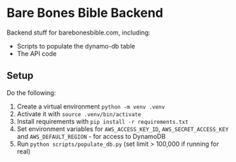 # Bare Bones Bible Backend
Backend stuff for barebonesbible.com, including:
- Scripts to populate the dynamo-db table
- The API code

## Setup
Do the following:
1. Create a virtual environment `python -m venv .venv`
2. Activate it with `source .venv/bin/activate`
3. Install requirements with `pip install -r requirements.txt`
4. Set environment variables for `AWS_ACCESS_KEY_ID`, `AWS_SECRET_ACCESS_KEY` and `AWS_DEFAULT_REGION` - for access to DynamoDB
5. Run `python scripts/populate_db.py` (set limit > 100,000 if running for real)